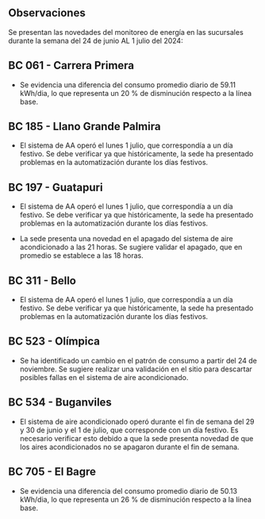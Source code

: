 ## Observaciones

<div align="right">

<!--<span style="font-size: smaller;"> Reporte semanal elaborado 02/01/2024</span> -->

</div>

Se presentan las novedades del monitoreo de energía en las sucursales durante la semana del 24 de junio AL 1 julio del 2024:

<!-- ## BC 044 - Piedecuesta

- La sede presenta consumo de energía para el fin de semana 22 y 29 abril, se debe validar los picos de consumo registrados. -->

<!-- Se corrige novedad de la carga del AA, para el 2 de mayo se puede tomar sede como referencia. Carga del aire era muy pequeña -->

## BC 061 - Carrera Primera

- Se evidencia una diferencia del consumo promedio diario de 59.11 kWh/dia, lo que representa un 20 % de disminución respecto a la línea base.


<!--El cambio que presento la sede fue porque se pusieron las cargas de los cajeros que siempre funcionan

- La sede modificó su patrón de consumo histórico a partir del 30 de noviembre de 2023, especialmente en lo que respecta a los consumos nocturnos.-->

<!-- Se normaliza la novedad en la carga de aire acondicionado fuera del horario laboral a partir del 25 de noviembre, lo que resultará en una disminución en el consumo de energía y se reflejará en ahorros.-->

<!--## BC 66 - Palmira

- El sistema de aire acondicionado queda encendido para el 21 de febrero. Se sugiere revisar si no se han presentado trabajos nocturnos. -->
<!--  Se atiende novedad de apagado de aires a las 22 horas , la sede empieza a reducir su consumo significativamente a partir de las 18 horas. -->


<!--  La sede presenta un cambio en su patrón de consumo a partir del 24 de octubre. Se debe validar si se están presentando trabajos en la sede; de lo contrario, se sugiere revisar la medida en el sitio. -->

<!-- ## BC 78 - El Cacique 

- La sede presenta novedad en el apagado de los aires a las 19 horas. Se recomienda evaluar con la sucursal la configuración de apagado del aire acondicionado, que actualmente se establece en promedio a las 18 hora.-->

<!-- ## BC 88 - Cúcuta

- Se evidencia una diferencia del consumo promedio diario de 35.00 kWh/dia, lo que representa un 20 % de disminución respecto a la línea base. -->

<!--la carga de aire muy alta se debe revisar-->

<!-- ## BC 90 - Megamall

- La sede para esta semana normaliza la novedad del apagado del aire pasando de las 19 horas a las 18 horas. -->

## BC 185 - Llano Grande Palmira

- El sistema de AA operó el lunes 1 julio, que correspondía a un día festivo. Se debe verificar ya que históricamente, la sede ha presentado problemas en la automatización durante los días festivos.  

<!--## - Se debe revisar el horario de apagado del sistema de aire acondicionado para los fines de semana, ya que se observa que está programado para después de las 16:00 horas. -->


<!-- La sede presenta un cambio en el patrón de consumo a partir del 24 de enero al 2 de febrero el cual ya fue normalizado. -->

 <!-- El sistema de AA operó los días festivo. Se debe verificar, ya que históricamente, la sede ha presentado problemas en la automatización durante los días festivos.-->

 <!-- Se evidencia una diferencia del consumo promedio diario de 8.23 kWh/dia, lo que representa un 5 % de disminución respecto a la línea base. -->

## BC 197 - Guatapuri

- El sistema de AA operó el lunes 1 julio, que correspondía a un día festivo. Se debe verificar ya que históricamente, la sede ha presentado problemas en la automatización durante los días festivos.  

- La sede presenta una novedad en el apagado del sistema de aire acondicionado a las 21 horas. Se sugiere validar el apagado, que en promedio se establece a las 18 horas.

<!-- El sistema de AA operó el lunes 13 mayo, que correspondía a un día festivo. Se debe verificar ya que históricamente, la sede ha presentado problemas en la automatización durante los días festivos. -->
<!--  La sede corrige novedad en el horario de apagado de los aires acondicionados, pasando de las 21:00 horas a las 18:00 horas. -->

<!-- Se debe validar el consumo de energía de la sede durante los fines de semana, ya que se observa un alto consumo en esos días. -->

<!-- Cambio patrón de consumo, se presenta disminución a partir del 20 abril, sistemas de aires apagan por completo, validar que correctivos se realizaron. -->

<!-- ## BC 205 - Villa Colombia -->

<!-- Durante la semana pasada, el factor de potencia promedio estuvo en 0.27 lo que representa un consumo alto de energía reactiva, esto podría representar penalidades por parte del comercializador de energía. -->

<!--## BC 210 - Banca Colombia Cartagena

- La sede presentó bajos consumos a partir del 7 de mayo. Validar si se presentan trabajos operativos. -->

<!--  La sede experimento un cambio en el patrón de consumo del 11 al 15 marzo, lo que representa un 27 % de aumento respecto a la línea base. Se sugiere validar si se presentaron trabajos en la sede. -->

<!-- Se ha observado una disminución en el consumo de energía en la sede debido a labores de mantenimiento operativo que se llevaron a cabo desde el 29 de noviembre hasta el 12 de febrero. Ahora que estas labores han concluido, la sede ya reporta consumos normalizados. -->

<!-- - Se presenta un cambio en el patrón de consumo a partir del 17 marzo, se apaga cargas se corrige novedad cargas encendidas a partir del 28 febrero. -->

<!-- ## BC 216 - Sabana de Torres 

- Tener presente que la medida se normaliza para el 10 julio, se está construyendo la línea de referencia. -->

<!--## BC 253 - Puerta del Norte

- Se evidencia un cambio en el patrón de consumo a partir del 19 abril , se debe validar si la sede presenta trabajos operativos.
-->

<!--## BC 291 - Las Palmas

- La sede ha experimentado un cambio en su patrón de consumo energético, evidenciado por una diferencia de 54.71 kWh/día en el consumo promedio diario. Esto representa un aumento del 18 % en comparación con la línea base.-->

<!-- Se evidencia una diferencia del consumo promedio diario de 57.74 kWh/dia, lo que representa un 20 % de aumento respecto a la línea base. Se evidencia que se presento un aumento para el 15 y 16 de febrero cambiando el patrón de consumo.-->

<!-- Durante el lunes festivo 22 de mayo, se registró un consumo de energía del sistema de aire acondicionado desde las 8:30 a.m. hasta las 12:30 p.m. Se observó que el sistema estuvo en funcionamiento durante este periodo. --> 

<!-- ## BC 302 - Quebrada Seca  --> 

<!--## BC 306 - Barrancabermeja 
 
- El sistema de AA operó el lunes 10 junio, que correspondía a un día festivo. Se debe verificar ya que históricamente, la sede ha presentado problemas en la automatización durante los días festivos. ->

<!-- El sistema de AA operó el lunes 08 de enero, que correspondía a un día festivo. Se debe verificar, ya que históricamente, la sede ha presentado problemas en la automatización durante los días festivos. 

 Cambio en el patrón de consumo de la carga AA, la sede se encuentra en gestión (SOPORTICA - CELSIA). para la fase 2 se debe tener presente que le hace falta lo de holiday -->

## BC 311 - Bello

- El sistema de AA operó el lunes 1 julio, que correspondía a un día festivo. Se debe verificar ya que históricamente, la sede ha presentado problemas en la automatización durante los días festivos.

<!-- Se queda aire encendido el 1 mayo. -->

<!-- ## BC 371 - Caucasia -->

<!-- Se observó una variación en la medida AA a partir del 5 de julio, la cual fue corregida el 8 de agosto. Se realizará un seguimiento continuo para monitorear la estabilidad de la medida. -->

<!--## BC 398 - Mariquita

- El sistema de AA operó el lunes 13 mayo, que correspondía a un día festivo. Se debe verificar ya que históricamente, la sede ha presentado problemas en la automatización durante los días festivos. 

-->

<!-- ## BC 424 - Honda

- Se ha identificado una novedad en la sede en la medida totalizadora, donde el consumo de aire acondicionado es superior al registrado en el totalizador. Se debe revisar medida en sitio. pendiente para fase 2 -->

<!--  El sistema de AA opera el 16 de octubre, que fue un día festivo. Se debe verificar si no se llevaron a cabo trabajos en la sede, se activa la alarma notificación.

- El sistema de AA opera 22 de octubre domingo, verificar si la sede no se realizaron trabajos de mantenimiento. -->

<!--El sistema de AA opera el 24 de septiembre, que fue un día festivo. Se debe verificar si no se llevaron a cabo trabajos en la sede, se activa la alarma notificación. -->

<!--consume mas el aire acondicionado que la medida de la frontera / pendiente reporar -->

<!-- ## BC 453 - Pitalito

- Se evidencia una diferencia del consumo promedio diario de 41.14 kWh/dia, lo que representa un 17 % de aumento respecto a la línea base. El aumento se presenta entre las 06:00 hasta las 14:00 horas.-->

<!--## BC 454 - Quinta Avenida

- Se evidencia una diferencia del consumo promedio diario de 38.81 kWh/dia, lo que representa un 14 % de disminución respecto a la línea base. -->

<!-- Se debe validar consumo el 2 oct se ve muy alto. -->

<!-- Se normaliza la medida y se está construyendo la línea base movil para futuras referencias. -->
 
<!--## BC 459 - Campo Alegre

- Se evidencia una diferencia del consumo promedio diario de 32.41 kWh/dia, lo que representa un 21 % de aumento respecto a la línea base.-->

<!--## BC 495 - El Bosque

- La sede presento un cambio en el patrón de consumos nocturnos, se sugiere validar la automatización de los equipos. -->

<!-- ## BC 496 - Iwanna

- Se evidencia una diferencia del consumo promedio diario de 18.45 kWh/dia, lo que representa un 7 % de disminución respecto a la línea base. -->

<!-- Se ha observado un cambio en el patrón de consumo, con un aumento en el consumo típico en comparación con su línea base. Se sugiere validar posibles causas de este incremento. -->

<!--## BC 514 - Centro Comercial Único

- Se evidencia una diferencia del consumo promedio diario de 24.34 kWh/dia, lo que representa un 11 % de disminución respecto a la línea base. -->

## BC 523 - Olímpica

- Se ha identificado un cambio en el patrón de consumo a partir del 24 de noviembre. Se sugiere realizar una validación en el sitio para descartar posibles fallas en el sistema de aire acondicionado.

<!-- sin datos desde marzo 7 -->

## BC 534 - Buganviles

- El sistema de aire acondicionado operó durante el fin de semana del 29 y 30 de junio y el 1 de julio, que corresponde con un día festivo. Es necesario verificar esto debido a que la sede presenta novedad de que los aires acondicionados no se apagaron durante el fin de semana.

<!--
- El sistema de AA operó el lunes 13 mayo, que correspondía a un día festivo. Se debe verificar ya que históricamente, la sede ha presentado problemas en la automatización durante los días festivos.  -->
 
<!-- > Se observó una disminución en el consumo de aire acondicionado solo para el festivo 12 junio. Sin embargo, se identificó consumo de carga del aire acondicionado para el fin de semana y se activa alarma de notificación, se requiere validar la causa de este consumo residual de los aires acondicionados. -->

<!-- ## BC 613 - La America

- Se presentó un cambio en el consumo nocturno para el 12 de julio. Se deben validar temas de automatización en la sede. -->

<!-- ## BC 656 - Mayales -->

<!-- ## BC 659 - Girardot

- Sistema AA opera 22 al 23 noviembre en horario nocturno , se debe validar que no se presentaron trabajos en la sede.-->

<!-- Se evidencia una diferencia del consumo promedio diario de 62.21 kWh/dia, lo que representa un 17 % de disminución respecto a la línea base. La sede presentaba observación cambio patron de consumo por ajuste equipo AA y termostato, validar si se presentaron modificaciones al respecto. -->


<!-- ## BC 678 - Paseo de la Castellana

- Se evidencia una diferencia del consumo promedio diario de 95.05 kWh/dia, lo que representa un 32 % de aumento respecto a la línea base. Se debe validar la configuración del sistema AA, para las horas nocturnas.-->


## BC 705 - El Bagre

- Se evidencia una diferencia del consumo promedio diario de 50.13 kWh/dia, lo que representa un 26 % de disminución respecto a la línea base.

<!-- ## BC 741 - Calima -->

<!-- Se desmonto monitoreo por adecuación en la sede. queda para la fase 2 -->

<!-- ## BC 749 - Santa Monica -->

<!-- ## BC 750 - Roosevelt

- El sistema de AA operó el lunes 3 junio, que correspondía a un día festivo. Se debe verificar ya que históricamente, la sede ha presentado problemas en la automatización durante los días festivos. -->
 
<!-- ## BC 764 - Jamundí

- Se evidencia una diferencia del consumo promedio diario de 11.73 kWh/dia, lo que representa un 5 % de aumento respecto a la línea base. La sede presento un cambio en el patrón de consumos nocturnos, se sugiere validar la automatización de los equipos.-->

<!--## BC 776 - Lebrija

- Se evidencia una diferencia del consumo promedio diario de 21.74 kWh/dia, lo que representa un 22 % de aumento respecto a la línea base. -->

<!-- ## BC 784 - Centro Colon

- El sistema de aire acondicionado queda encendido para el 20 y 21 de marzo. Se sugiere revisar si no se han presentado trabajos nocturnos. -->

<!-- SSe evidencia una diferencia del consumo promedio diario de 31.83 kWh/dia, lo que representa un 14 % de disminución respecto a la línea base. -->

<!-- ## BC 787 - Bocagrande Carrera Tercera

- La sede presenta novedad de encendio del AA desde el 11 al 15 marzo y el aire opera el 17 marzo domingo, se sugiere validar si la sede presento trabajos operativos.-->

<!-- Se apaga aire a partir del 17 marzo, los cuales presentaban novedad "AA encendido a partir del 28 febrero". -->

<!-- ## BC 789 - Manga

- El sistema de aire acondicionado queda encendido el 11 y 12 abril. Se sugiere validar la configuiración de los AA, debido a que cambia su patron de consumo. -->

<!--  Se mantiene novedad de  "carga de aire acondicionado, mayor a su line base" ya que la carga del aire se incrementó durante el horario nocturno". Dicha novedad es identificada por la automatización configurada de acuerdo a estandar de banco. -->

<!-- ## BC 792 - Paseo del comercio -->


<!-- ## BC 793 - Profesionales

- Se evidencia una diferencia del consumo promedio diario de 33.00 kWh/dia, lo que representa un 21 % de aumento respecto a la línea base. Se sugiere validar la configuiración de los AA, debido a que cambia su patron de consumo. -->

<!-- Se evidencia una diferencia del consumo promedio diario de 48.64 kWh/dia, lo que representa un 31 % de aumento respecto a la línea base. Cambio en el patrón de consumo. Se sugiere validar la automatización de los aires acondicionados -->

<!-- A partir del 17 de septiembre, se ha detectado una novedad en el sistema de aire acondicionado. Se debe verificar si se realizaron trabajos en la sede. -->

<!-- ## BC 796 - Girón 

- La sede opera el domingo 17 marzo aumentando el consumo respecto a la linea base.-->


<!--   El sistema de AA opera el 13 de noviembre, que fue un día festivo. Se debe verificar si no se llevaron a cabo trabajos en la sede.-->

<!-- La sede no opera durante el festivo del 20 de julio. Sin embargo, se han registrado consumos inusuales en días festivos previos. -->

<!--## BC 799 - Floridablanca

- Se evidencia una diferencia del consumo promedio diario de 35.79 kWh/dia, lo que representa un 19 % de aumento respecto a la línea base. -->

<!--## BC 816 - Calle 10

- Se evidencia una diferencia del consumo promedio diario de 68.22 kWh/dia, lo que representa un 27 % de aumento respecto a la línea base. -->

<!--## BC 824 - Ventura Plaza

- El sistema de AA operó el miercoles 1 mayo, que correspondía a un día festivo. Se debe verificar ya que históricamente, la sede ha presentado problemas en la automatización durante los días festivos.   -->

<!-- ## BC 825 - Astrocentro -->

<!--  ## BC 829 - Unicentro Cali -->

<!-- Se normaliza medida para 4 julio. -->
<!-- 

## BC 834 - San Mateo

- El sistema de AA operó el lunes 13 mayo, que correspondía a un día festivo. Se debe verificar ya que históricamente, la sede ha presentado problemas en la automatización durante los días festivos. 

## BC 863 - Los Patios

- El sistema de AA operó el lunes 13 mayo, que correspondía a un día festivo. Se debe verificar ya que históricamente, la sede ha presentado problemas en la automatización durante los días festivos. -->

<!--## BC S.A Valledupar

- Se debe revisar la automatización del sistema AA para los días festivos.  -->

<!-- El sistema de AA opera el 13 de noviembre, que fue un día festivo. Se debe verificar si no se llevaron a cabo trabajos en la sede. -->

<!--novedad en la carga de aire alto consumo-->

>
<!-- ## BC S.A Granada

- Revisar las cargas del sistema de aire durante los días festivos, con el objetivo de optimizar el consumo de energía. -->

<!--Evaluar la automatización del sistema de aire acondicionado durante días festivos para optimizar el consumo de energía, opera sistema de AA festivo 20 julio. -->
